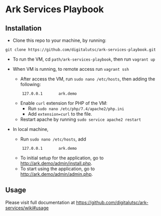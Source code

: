 # Ark Services Playbook

## Installation

* Clone this repo to your machine, by running:

```
git clone https://github.com/digitalutsc/ark-services-playbook.git
```

* To run the VM, cd `path/ark-services-playbook`, then run `vagrant up`

* When VM is running, to remote access run `vagrant ssh`
    * After access the VM, run `sudo nano /etc/hosts`, then adding the following:
    ```
        127.0.0.1       ark.demo
    ```
    * Enable `curl` extension for PHP of the VM: 
      * Run `sudo nano /etc/php/7.4/apache2/php.ini`
      * Add `extension=curl` to the file.
    * Restart apache by running `sudo service apache2 restart`

* In local machine, 
    * Run `sudo nano /etc/hosts`, add 
    ```
        127.0.0.1       ark.demo
    ```
    * To initial setup for the application, go to http://ark.demo/admin/install.php.
    * To start using the application, go to http://ark.demo/admin/admin.php.

## Usage

Please visit full documentation at https://github.com/digitalutsc/ark-services/wiki#usage


